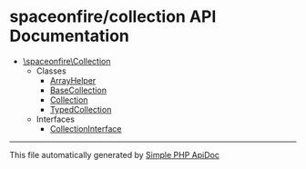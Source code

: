 # spaceonfire/collection API Documentation

- [\spaceonfire\Collection](./spaceonfire/Collection)
    - Classes
        - [ArrayHelper](./spaceonfire/Collection/ArrayHelper.md)
        - [BaseCollection](./spaceonfire/Collection/BaseCollection.md)
        - [Collection](./spaceonfire/Collection.md/Collection.md)
        - [TypedCollection](./spaceonfire/Collection/TypedCollection.md)
    - Interfaces
        - [CollectionInterface](./spaceonfire/Collection/CollectionInterface.md)

---

This file automatically generated by [Simple PHP ApiDoc](https://github.com/spaceonfire/simple-php-apidoc)